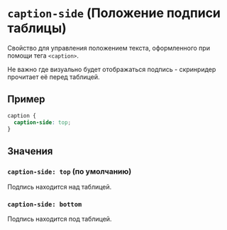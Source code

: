 # `caption-side` (Положение подписи таблицы)

Свойство для управления положением текста, оформленного при помощи тега `<caption>`.

Не важно где визуально будет отображаться подпись - скринридер прочитает её перед таблицей.

## Пример

```css
caption {
  caption-side: top;
}
```

## Значения

### `caption-side: top` (по умолчанию)

Подпись находится над таблицей.

### `caption-side: bottom`

Подпись находится под таблицей.
